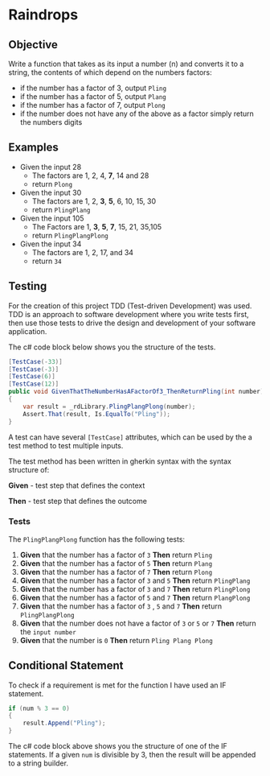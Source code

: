 # Raindrops



## Objective

Write a function that takes as its input a number (n) and converts it to a string, the contents of which depend on the numbers factors:

- if the number has a factor of 3, output `Pling`
- if the number has a factor of 5, output `Plang`
- if the number has a factor of 7, output `Plong`
- if the number does not have any of the above as a factor simply return the numbers digits



## Examples

- Given the input 28
	-  The factors are 1, 2, 4, **7**, 14 and 28
	-   return  `Plong`
- Given the input 30
	-  The factors are 1, 2, **3**, **5**, 6, 10, 15, 30
	-   return `PlingPlang`
- Given the input 105
	-  The Factors are 1, **3**, **5**, **7**, 15, 21, 35,105
	-  return `PlingPlangPlong`
- Given the input 34
	- The factors are 1, 2, 17, and 34
	-  return `34`



## Testing

For the creation of this project TDD (Test-driven Development) was used. TDD is an approach to software development where you write tests first, then use those tests to drive the design and development of your software application. 	

The c# code block below shows you the structure of the tests.

```c#
[TestCase(-33)]
[TestCase(-3)]
[TestCase(6)]
[TestCase(12)]
public void GivenThatTheNumberHasAFactorOf3_ThenReturnPling(int number)
{
    var result = _rdLibrary.PlingPlangPlong(number);
    Assert.That(result, Is.EqualTo("Pling"));
}

```

A test can have several `[TestCase]` attributes, which can be used by the a test method to test multiple inputs.

The test method has been written in gherkin syntax with the syntax structure of:

**Given** - test step that defines the context

**Then** -  test step that defines the outcome



### Tests

The `PlingPlangPlong` function has the following tests:

1. **Given** that the number has a factor of `3` **Then** return `Pling`
2. **Given** that the number has a factor of `5` **Then** return `Plang`
3. **Given** that the number has a factor of `7` **Then** return `Plong`
4. **Given** that the number has a factor of `3` and `5` **Then** return `PlingPlang`
5. **Given** that the number has a factor of `3` and `7` **Then** return `PlingPlong`
6. **Given** that the number has a factor of `5` and `7` **Then** return `PlangPlong`
7. **Given** that the number has a factor of `3` , `5` and `7` **Then** return `PlingPlangPlong`
8. **Given** that the number does not have a factor of `3` or `5` or `7` **Then** return the `input number`
9. **Given** that the number is `0` **Then** return `Pling Plang Plong`



## Conditional Statement

To check if a requirement is met for the function I have used an IF statement. 

```c#
if (num % 3 == 0)
{
    result.Append("Pling");
}
```

The c# code block above shows you the structure of one of the IF statements. If a given `num` is divisible by 3, then the result will be appended to a string builder.





